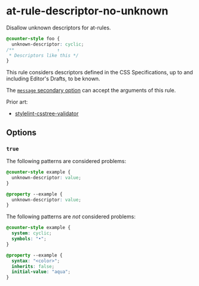 # at-rule-descriptor-no-unknown

Disallow unknown descriptors for at-rules.

<!-- prettier-ignore -->
```css
@counter-style foo {
  unknown-descriptor: cyclic;
/**                ↑
 * Descriptors like this */
}
```

This rule considers descriptors defined in the CSS Specifications, up to and including Editor's Drafts, to be known.

The [`message` secondary option](../../../docs/user-guide/configure.md#message) can accept the arguments of this rule.

Prior art:
- [stylelint-csstree-validator](https://www.npmjs.com/package/stylelint-csstree-validator)

## Options

### `true`

The following patterns are considered problems:

<!-- prettier-ignore -->
```css
@counter-style example {
  unknown-descriptor: value;
}
```

```css
@property --example {
  unknown-descriptor: value;
}
```

The following patterns are _not_ considered problems:

<!-- prettier-ignore -->
```css
@counter-style example {
  system: cyclic;
  symbols: "•";
}
```

<!-- prettier-ignore -->
```css
@property --example {
  syntax: "<color>";
  inherits: false;
  initial-value: "aqua";
}
```
